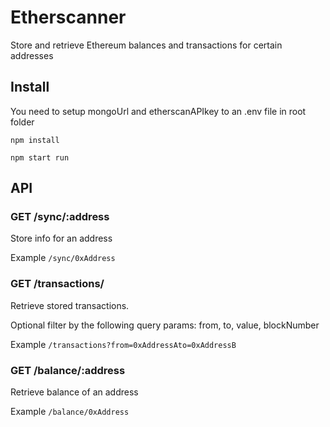 # Etherscanner

Store and retrieve Ethereum balances and transactions for certain addresses



## Install

You need to setup mongoUrl and etherscanAPIkey to an .env file in root folder

`npm install`

`npm start run`



## API


### GET /sync/:address

Store info for an address

Example `/sync/0xAddress`


### GET /transactions/

Retrieve stored transactions. 

Optional filter by the following query params: from, to, value, blockNumber 

Example `/transactions?from=0xAddressAto=0xAddressB`


### GET /balance/:address

Retrieve balance of an address

Example `/balance/0xAddress`